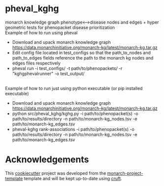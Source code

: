 # pheval_kghg

monarch knowledge graph phenotype<-->disease nodes and edges + hyper geometric tests for phenopacket disease prioritization<br>
Example of how to run using pheval<br>
 - Download and upack monarch knowledge graph https://data.monarchinitiative.org/monarch-kg/latest/monarch-kg.tar.gz
 - Edit config file located in test_configs so that the path_to_nodes and path_to_edges fields reference the path to the monarch kg nodes and edges files respectively
 - pheval run -i test_configs/ -t path/to/phenopackets/ -r "kghgphevalrunner" -o test_output/
<br><br>

Example of how to run just using python executable (or pip installed executable)<br>
 - Download and upack monarch knowledge graph https://data.monarchinitiative.org/monarch-kg/latest/monarch-kg.tar.gz
 - python src/pheval_kghg/kghg.py -i path/to/phenopacket(s) -o path/to/results/directory -n path/to/monarch-kg_nodes.tsv -e path/to/monarch-kg_edges.tsv
 - pheval-kghg rank-associations -i path/to/phenopacket(s) -o path/to/results/directory -n path/to/monarch-kg_nodes.tsv -e path/to/monarch-kg_edges.tsv

# Acknowledgements

This [cookiecutter](https://cookiecutter.readthedocs.io/en/stable/README.html) project was developed from the [monarch-project-template](https://github.com/monarch-initiative/monarch-project-template) template and will be kept up-to-date using [cruft](https://cruft.github.io/cruft/).
